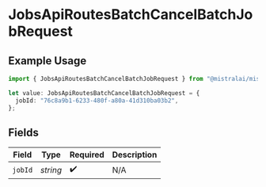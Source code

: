 # JobsApiRoutesBatchCancelBatchJobRequest

## Example Usage

```typescript
import { JobsApiRoutesBatchCancelBatchJobRequest } from "@mistralai/mistralai/models/operations";

let value: JobsApiRoutesBatchCancelBatchJobRequest = {
  jobId: "76c8a9b1-6233-480f-a80a-41d310ba03b2",
};
```

## Fields

| Field              | Type               | Required           | Description        |
| ------------------ | ------------------ | ------------------ | ------------------ |
| `jobId`            | *string*           | :heavy_check_mark: | N/A                |
